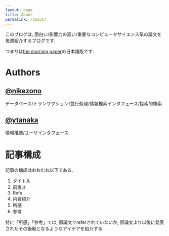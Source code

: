```yaml
---
layout: page
title: About
permalink: /about/
---
```


このブログは, 面白い/影響力の高い/重要なコンピュータサイエンス系の論文を毎週紹介するブログです.

つまりは[the morning paper](https://blog.acolyer.org/)の日本語版です.

# Authors

## [@nikezono][] 

データベース/トランザクション/並行処理/情報検索インタフェース/探索的検索.


## [@ytanaka][] 

情報推薦/ユーザインタフェース

[@nikezono]: https://github.com/nikezono
[@ytanaka]: https://github.com/ytanaka-

# 記事構成

記事の構成はおおむね以下である.

1. タイトル
1. 前置き
1. Refs
1. 内容紹介
1. 所感
1. 参考

特に「所感」「参考」では, 原論文でreferされていないか, 原論文より以後に発表されたその後継となるようなアイデアを紹介する.

